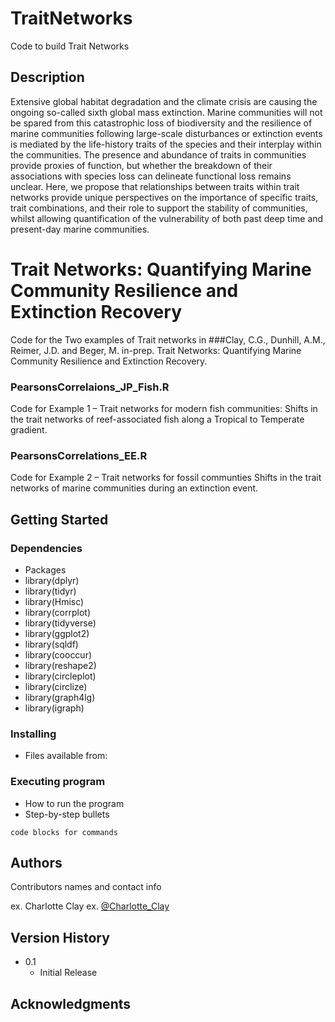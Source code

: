 # TraitNetworks
 Code to build Trait Networks
 
## Description
Extensive global habitat degradation  and the climate crisis are causing the ongoing so-called sixth  global mass extinction. Marine communities will not be spared from this catastrophic loss of biodiversity and the resilience of marine communities following large-scale disturbances or extinction events is mediated by the life-history traits of the species and their interplay within the communities. The presence and abundance of traits in communities provide proxies of function, but whether the breakdown of their associations with species loss can delineate functional loss remains unclear. Here, we propose that relationships between traits within trait networks provide unique perspectives on the importance of specific traits, trait combinations, and their role to support the stability of communities, whilst allowing quantification of the vulnerability of both past deep time and present-day marine communities.

# Trait Networks: Quantifying Marine Community Resilience and Extinction Recovery
Code for the Two examples of Trait networks in ###Clay, C.G., Dunhill, A.M., Reimer, J.D. and Beger, M. in-prep. Trait Networks: Quantifying Marine Community Resilience and Extinction Recovery.

### PearsonsCorrelaions_JP_Fish.R 
Code for Example 1 – Trait networks for modern fish communities: Shifts in the trait networks of reef-associated fish along a Tropical to Temperate gradient.

### PearsonsCorrelations_EE.R
Code for Example 2 – Trait networks for fossil communties Shifts in the trait networks of marine communities during an extinction event. 


## Getting Started

### Dependencies

* Packages 
* library(dplyr)
* library(tidyr)
* library(Hmisc)
* library(corrplot)
* library(tidyverse)
* library(ggplot2)
* library(sqldf)
* library(cooccur)
* library(reshape2)
* library(circleplot)
* library(circlize)
* library(graph4lg)
* library(igraph)

### Installing

* Files available from: 

### Executing program

* How to run the program
* Step-by-step bullets
```
code blocks for commands
```

## Authors

Contributors names and contact info

ex. Charlotte Clay
ex. [@Charlotte_Clay](https://twitter.com/Charlotte_Clay)

## Version History

* 0.1
    * Initial Release

## Acknowledgments

